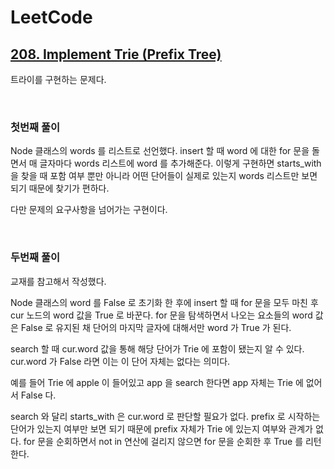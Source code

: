 # LeetCode

## [208. Implement Trie (Prefix Tree)](https://leetcode.com/problems/implement-trie-prefix-tree/)

트라이를 구현하는 문제다.

<br>

### 첫번째 풀이

Node 클래스의 words 를 리스트로 선언했다. insert 할 때 word 에 대한 for 문을 돌면서 매 글자마다 words 리스트에 word 를 추가해준다. 이렇게 구현하면 starts_with 을 찾을 때 포함 여부 뿐만 아니라 어떤 단어들이 실제로 있는지 words 리스트만 보면 되기 때문에 찾기가 편하다.

다만 문제의 요구사항을 넘어가는 구현이다.

<br>

### 두번째 풀이

교재를 참고해서 작성했다.

Node 클래스의 word 를 False 로 초기화 한 후에 insert 할 때 for 문을 모두 마친 후 cur 노드의 word 값을 True 로 바꾼다. for 문을 탐색하면서 나오는 요소들의 word 값은 False 로 유지된 채 단어의 마지막 글자에 대해서만 word 가 True 가 된다.

search 할 때 cur.word 값을 통해 해당 단어가 Trie 에 포함이 됐는지 알 수 있다. cur.word 가 False 라면 이는 이 단어 자체는 없다는 의미다.

예를 들어 Trie 에 apple 이 들어있고 app 을 search 한다면 app 자체는 Trie 에 없어서 False 다. 

search 와 달리 starts_with 은 cur.word 로 판단할 필요가 없다. prefix 로 시작하는 단어가 있는지 여부만 보면 되기 때문에 prefix 자체가 Trie 에 있는지 여부와 관계가 없다. for 문을 순회하면서 not in 연산에 걸리지 않으면 for 문을 순회한 후 True 를 리턴한다.



